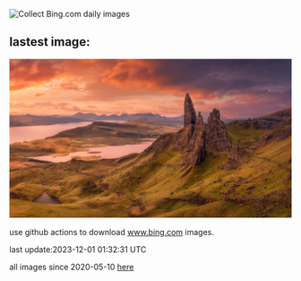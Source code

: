 ![Collect Bing.com daily images](https://github.com/counter2015/bing-daily-images/workflows/Collect%20Bing.com%20daily%20images/badge.svg)
## lastest image:
![](images/TrotternishStorr.jpg)

use github actions to download www.bing.com images.

last update:2023-12-01 01:32:31 UTC

all images since 2020-05-10 [here](https://github.com/counter2015/bing-daily-images/tree/master/images) 
